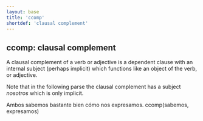 ```yaml
---
layout: base
title: 'ccomp'
shortdef: 'clausal complement'
---
```


## ccomp: clausal complement

A clausal complement of a verb or adjective is a dependent clause with an
internal subject (perhaps implicit) which functions like an object of the verb,
or adjective.

<!--Clausal complements for nouns are limited to complement
clauses with a subset of nouns like "fact" or "report".  We analyze
them the same (parallel to the analysis of this class as "content
clauses" in Huddleston and Pullum 2002). Such clausal complements are
usually finite (though there are occasional remnant English
subjunctives).-->

Note that in the following parse the clausal complement has a subject *nosotros*
which is only implicit.

<div class="sd-parse">
Ambos sabemos bastante bien cómo nos expresamos.
ccomp(sabemos, expresamos)
</div>
